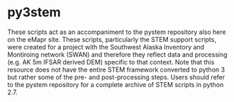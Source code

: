 # py3stem
These scripts act as an accompaniment to the pystem repository also here on the eMapr site. These scripts, particularly the STEM support scripts, were created for a project with the Southwest Alaska Inventory and Montiroing network (SWAN) and therefore they reflect data and processing (e.g. AK 5m IFSAR derived DEM) specific to that context. Note that this resource does not have the entire STEM framework converted to python 3 but rather some of the pre- and post-processing steps. Users should refer to the pystem repository for a complete archive of STEM scripts in python 2.7.
